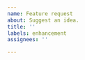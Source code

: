```yaml
---
name: Feature request
about: Suggest an idea.
title: ''
labels: enhancement
assignees: ''

---
```



